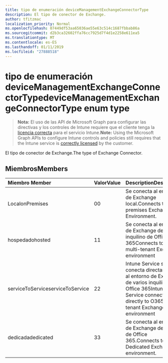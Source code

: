 ```yaml
---
title: tipo de enumeración deviceManagementExchangeConnectorType
description: El tipo de conector de Exchange.
author: tfitzmac
localization_priority: Normal
ms.openlocfilehash: 07449df53aa65036ae55e63c514c1687fbbab86a
ms.sourcegitcommit: d2b3ca32602ffa76cc7925d7f4d1e2258e611ea5
ms.translationtype: MT
ms.contentlocale: es-ES
ms.lasthandoff: 01/11/2019
ms.locfileid: "27888518"
---
```

# <a name="devicemanagementexchangeconnectortype-enum-type"></a><span data-ttu-id="e6a63-103">tipo de enumeración deviceManagementExchangeConnectorType</span><span class="sxs-lookup"><span data-stu-id="e6a63-103">deviceManagementExchangeConnectorType enum type</span></span>

> <span data-ttu-id="e6a63-104">**Nota:** El uso de las API de Microsoft Graph para configurar las directivas y los controles de Intune requiere que el cliente tenga la [licencia correcta](https://go.microsoft.com/fwlink/?linkid=839381) para el servicio Intune.</span><span class="sxs-lookup"><span data-stu-id="e6a63-104">**Note:** Using the Microsoft Graph APIs to configure Intune controls and policies still requires that the Intune service is [correctly licensed](https://go.microsoft.com/fwlink/?linkid=839381) by the customer.</span></span>

<span data-ttu-id="e6a63-105">El tipo de conector de Exchange.</span><span class="sxs-lookup"><span data-stu-id="e6a63-105">The type of Exchange Connector.</span></span>
## <a name="members"></a><span data-ttu-id="e6a63-106">Miembros</span><span class="sxs-lookup"><span data-stu-id="e6a63-106">Members</span></span>
|<span data-ttu-id="e6a63-107">Miembro	</span><span class="sxs-lookup"><span data-stu-id="e6a63-107">Member</span></span>|<span data-ttu-id="e6a63-108">Valor</span><span class="sxs-lookup"><span data-stu-id="e6a63-108">Value</span></span>|<span data-ttu-id="e6a63-109">Description</span><span class="sxs-lookup"><span data-stu-id="e6a63-109">Description</span></span>|
|:---|:---|:---|
|<span data-ttu-id="e6a63-110">Local</span><span class="sxs-lookup"><span data-stu-id="e6a63-110">onPremises</span></span>|<span data-ttu-id="e6a63-111">0</span><span class="sxs-lookup"><span data-stu-id="e6a63-111">0</span></span>|<span data-ttu-id="e6a63-112">Se conecta al entorno de Exchange local.</span><span class="sxs-lookup"><span data-stu-id="e6a63-112">Connects to on-premises Exchange Environment.</span></span>|
|<span data-ttu-id="e6a63-113">hospedado</span><span class="sxs-lookup"><span data-stu-id="e6a63-113">hosted</span></span>|<span data-ttu-id="e6a63-114">1</span><span class="sxs-lookup"><span data-stu-id="e6a63-114">1</span></span>|<span data-ttu-id="e6a63-115">Se conecta al entorno de Exchange de varios inquilino de Office 365</span><span class="sxs-lookup"><span data-stu-id="e6a63-115">Connects to O365 multi-tenant Exchange environment</span></span>|
|<span data-ttu-id="e6a63-116">serviceToService</span><span class="sxs-lookup"><span data-stu-id="e6a63-116">serviceToService</span></span>|<span data-ttu-id="e6a63-117">2</span><span class="sxs-lookup"><span data-stu-id="e6a63-117">2</span></span>|<span data-ttu-id="e6a63-118">Intune Service se conecta directamente al entorno de Exchange de varios inquilino de Office 365</span><span class="sxs-lookup"><span data-stu-id="e6a63-118">Intune Service connects directly to O365 multi-tenant Exchange environment</span></span>|
|<span data-ttu-id="e6a63-119">dedicada</span><span class="sxs-lookup"><span data-stu-id="e6a63-119">dedicated</span></span>|<span data-ttu-id="e6a63-120">3</span><span class="sxs-lookup"><span data-stu-id="e6a63-120">3</span></span>|<span data-ttu-id="e6a63-121">Se conecta al entorno de Exchange dedicados de Office 365.</span><span class="sxs-lookup"><span data-stu-id="e6a63-121">Connects to O365 Dedicated Exchange environment.</span></span>|



